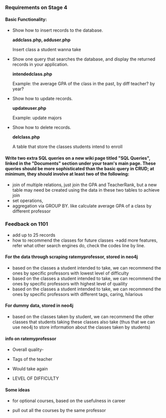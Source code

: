 ### Requirements on Stage 4

#### Basic Functionality:

- Show how to insert records to the database.

  **addclass.php, adduser.php**
  
  Insert class a student wanna take
  
- Show one query that searches the database, and display the returned records in your application.

  **intendedclass.php**

  Example: the average GPA of the class in the past, by diff teacher? by year?

- Show how to update records.

  **updateuser.php**

  Example: update majors

- Show how to delete records.

  **delclass.php**

  A table that store the classes students intend to enroll



#### Write two extra SQL queries on a new wiki page titled "SQL Queries", linked in the "Documents" section under your team's main page. These queries should be more sophisticated than the basic query in CRUD; at minimum, they should involve at least two of the following:

- join of multiple relations, just join the GPA and TeacherRank, but a new table may need be created using the data in these two tables to achieve join
- set operations, 
- aggregation via GROUP BY. like calculate average GPA of a class by different professor





### Feedback on 1101

* add up to 25 records
* how to recommend the classes for future classes ->add more features, refer what other search engines do, check the codes line by line.





#### For the data through scraping ratemyprofessor, stored in neo4j

* based on the classes a student intended to take, we can recommend the ones by specific professors with lowest level of difficulty
* based on the classes a student intended to take, we can recommend the ones by specific professors with highest level of quaility
* based on the classes a student intended to take, we can recommend the ones by specific professors with different tags, caring, hilarious 



#### For dummy data, stored in neo4j

* based on the classes taken by student, we can recommend the other classes that students taking these classes also take (thus that we can use neo4j to store information about the classes taken by students)



#### info on ratemyprofessor

* Overall quality-

* Tags of the teacher

* Would take again

* LEVEL OF DIFFICULTY

  

#### Some ideas

* for optional courses, based on the usefulness in career

* pull out all the courses by the same professor

  

